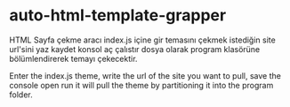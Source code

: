 # auto-html-template-grapper
HTML Sayfa çekme aracı
index.js içine gir temasını çekmek istediğin site url'sini yaz kaydet konsol aç çalıstır dosya olarak program klasörüne bölümlendirerek temayı çekecektir.

Enter the index.js theme, write the url of the site you want to pull, save the console open run it will pull the theme by partitioning it into the program folder.
